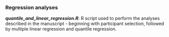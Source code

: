 ### Regression analyses
***quantile_and_linear_regression.R***: R script used to perform the analyses described in the manuscript - beginning with participant selection, followed by multiple linear regression and quantile regression.
